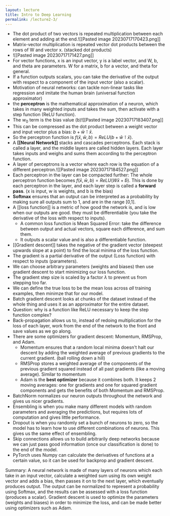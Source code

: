 ```yaml
---
layout: lecture
title: Intro to Deep Learning
permalink: /lecture2-3/
---
```

- The dot product of two vectors is repeated multiplication between each element and adding at the end.![[Pasted image 20230717170423.png]]
- Matrix-vector multiplication is repeated vector dot products between the rows of W and vector x. (stacked dot products)
- ![[Pasted image 20230717171427.png]]
- For vector functions, x is an input vector, y is a label vector, and W, b, and theta are parameters. W for a matrix, b for a vector, and theta for general.
- If a function outputs scalars, you can take the derivative of the output with respect to a component of the input vector (also a scalar).
- Motivation of neural networks: can tackle non-linear tasks like regression and imitate the human brain (universal function approximator)
- the **perceptron** is the mathematical approximation of a neuron, which takes in many weighted inputs and takes the sum, then activate with a step function (ReLU function).
- The $w_{0}$ term is the bias value (b)![[Pasted image 20230717183407.png]]
- This can be compressed as the dot product between a weight vector and input vector plus a bias: $b+\bar{w} \intercal \bar{x}$.
- So the perceptron function is $f(\bar{x}, \bar{w}, b) = ReLU(b+\bar{w} \intercal \bar{x})$.
- A **[[Neural Network]]** stacks and cascades perceptrons. Each stack is called a layer, and the middle layers are called hidden layers. Each layer takes inputs and weighs and sums them according to the perceptron function.
- A layer of perceptrons is a vector where each row is the equation of a different perceptron.![[Pasted image 20230717184527.png]]
- Each perceptron in the layer can be compacted further: The whole perceptron function  becomes $f(\bar{x}, \bar{w}, b) = ReLU(W\bar{x}+\bar{b})$. This is done by each perceptron in the layer, and each layer step is called a **forward pass**. (x is input, w is weights, and b is the bias)
- **Softmax** ensures that an output can be interpreted as a probability by making sure all outputs sum to 1, and are in the range \[0,1]. 
- A [[loss function]] is a metric of how good the network is, and is low when our outputs are good. they must be differentiable (you take the derivative of the loss with respect to inputs).
	- A common loss function is Mean Squared Error: take the difference between output and actual vectors, square each difference, and sum them.
	- It outputs a scalar value and is also a differentiable function.
- [[Gradient descent]] takes the negative of the gradient vector (steepest upwards slope at a point) to find the local minima of the loss function.
- The gradient is a partial derivative of the output (Loss function) with respect to inputs (parameters).
- We can choose arbitrary parameters (weights and biases) then use gradient descent to start minimizing our loss function.
- The gradient step size is scaled by a factor $\lambda$ to prevent us from stepping too far.
- We can define the true loss to be the mean loss across *all* training examples, then minimze that for our model.
- Batch gradient descent looks at chunks of the dataset instead of the whole thing and uses it as an approximator for the entire dataset.
- Question: why is a function like ReLU necessary to keep the step function complex?
- Back-propagation allows us to, instead of redoing multiplication for the loss of each layer, work from the end of the network to the front and save values as we go along.
- There are some optimizers for gradient descent: Momentum, RMSProp, and Adam.
	- Momentum ensures that a random local minima doesn't halt our descent by adding the weighted average of previous gradients to the current gradient. (ball rolling down a hill)
	- RMSProp stores a weighted average of the components of the previous gradient squared instead of all past gradients (like a moving average). Similar to momentum
	- Adam is the **best optimizer** because it combines both. It keeps 2 moving averages: one for gradients and one for squared gradient components and gets the benefits of both Momentum and RMSProp.
- BatchNorm normalizes our neuron outputs throughout the network and gives us nicer gradients.
- Ensembling is when you make many different models with random parameters and averaging the predictions, but requires lots of computation and gives little performance.
- Dropout is when you randomly set a bunch of neurons to zero, so the model has to learn how to use different combinations of neurons. This gives us the same effect of ensembling.
- Skip connections allows us to build arbitrarily deep networks because we can just pass good information (once our classification is done) to the end of the model.
- PyTorch uses Numpy can calculate the derivatives of functions at a certain value, so it can be used for backprop and gradient descent.  

Summary: A neural network is made of many layers of neurons which each take in an input vector, calculate a weighted sum using its own weight vector and adds a bias, then passes it on to the next layer, which eventually produces output. The output can be normalized to represent a probability using Softmax, and the results can be assessed with a loss function (produces a scalar). Gradient descent is used to optimize the parameters (weights and biases) in order to minimize the loss, and can be made better using optimizers such as Adam. 